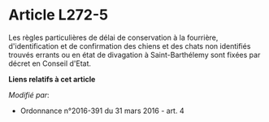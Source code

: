 # Article L272-5

Les règles particulières de délai de conservation à la fourrière, d'identification et de confirmation des chiens et des chats
non identifiés trouvés errants ou en état de divagation à Saint-Barthélemy sont fixées par décret en Conseil d'Etat.

**Liens relatifs à cet article**

_Modifié par_:

  - Ordonnance n°2016-391 du 31 mars 2016 - art. 4
